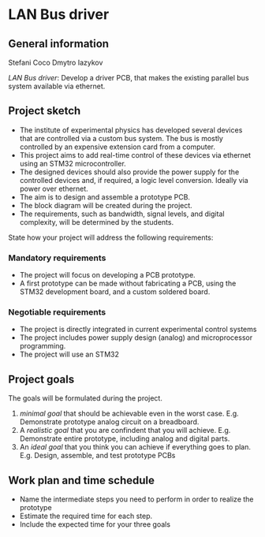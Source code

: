 # LAN Bus driver

## General information

Stefani Coco
Dmytro Iazykov

*LAN Bus driver*: Develop a driver PCB, that makes the existing parallel bus system available via ethernet.

## Project sketch

- The institute of experimental physics has developed several devices that are controlled via a custom bus system. The bus is mostly controlled by an expensive extension card from a computer.
- This project aims to add real-time control of these devices via ethernet using an STM32 microcontroller.
- The designed devices should also provide the power supply for the controlled devices and, if required, a logic level conversion. Ideally via power over ethernet.
- The aim is to design and assemble a prototype PCB.
- The block diagram will be created during the project.
- The requirements, such as bandwidth, signal levels, and digital complexity, will be determined by the students.

State how your project will address the following requirements:

### Mandatory requirements
- The project will focus on developing a PCB prototype.
- A first prototype can be made without fabricating a PCB, using the STM32 development board, and a custom soldered board.

### Negotiable requirements
- The project is directly integrated in current experimental control systems
- The project includes power supply design (analog) and microprocessor programming. 
- The project will use an STM32

## Project goals

The goals will be formulated during the project.

1. *minimal goal* that should be achievable even in the worst case. E.g. Demonstrate prototype analog circuit on a breadboard.
2. A *realistic goal* that you are confindent that you will achieve. E.g. Demonstrate entire prototype, including analog and digital parts. 
3. An *ideal goal* that you think you can achieve if everything goes to plan. E.g. Design, assemble, and test prototype PCBs

## Work plan and time schedule

- Name the intermediate steps you need to perform in order to realize the prototype
- Estimate the required time for each step.
- Include the expected time for your three goals
